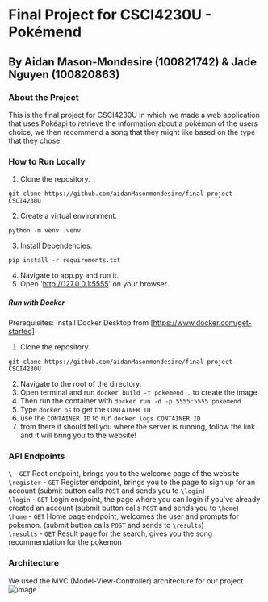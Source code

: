 # Final Project for CSCI4230U - Pokémend
## By Aidan Mason-Mondesire (100821742) & Jade Nguyen (100820863)

### About the Project
This is the final project for CSCI4230U in which we made a web application that uses Pokéapi to retrieve the information about a pokémon of the users choice,
we then recommend a song that they might like based on the type that they chose.
### How to Run Locally
1. Clone the repository.
```
git clone https://github.com/aidanMasonmondesire/final-project-CSCI4230U
```
2. Create a virtual environment.
```
python -m venv .venv
```
3. Install Dependencies.
```
pip install -r requirements.txt
```
4. Navigate to app.py and run it.
5. Open 'http://127.0.0.1:5555' on your browser.

##### Run with Docker
Prerequisites: Install Docker Desktop from  [https://www.docker.com/get-started]
1.  Clone the repository.
```
git clone https://github.com/aidanMasonmondesire/final-project-CSCI4230U
```
2. Navigate to the root of the directory.
3. Open terminal and run `docker build -t pokemend .` to create the image
4. Then run the container with `docker run -d -p 5555:5555 pokemend`
5. Type `docker ps` to get the `CONTAINER ID`
6. use the `CONTAINER ID` to run `docker logs CONTAINER ID`
7. from there it should tell you where the server is running, follow the link and it will bring you to the website!

### API Endpoints
`\` - `GET` Root endpoint, brings you to the welcome page of the website<br/>
`\register` - `GET` Register endpoint, brings you to the page to sign up for an account (submit button calls `POST` and sends you to `\login`)<br/>
`\login` - `GET` Login endpoint, the page where you can login if you've already created an account (submit button calls `POST` and sends you to `\home`)<br/>
`\home` - `GET` Home page endpoint, welcomes the user and prompts for pokemon. (submit button calls `POST` and sends to `\results`)<br/>
`\results` - `GET` Result page for the search, gives you the song recommendation for the pokemon<br/>

### Architecture
We used the MVC (Model-View-Controller) architecture for our project
![image](https://github.com/user-attachments/assets/621f13e2-c01d-41de-aafa-f35bb406f998)




